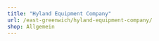 ```yaml
---
title: "Hyland Equipment Company"
url: /east-greenwich/hyland-equipment-company/
shop: Allgemein
---
```

